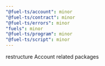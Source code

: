 ```yaml
---
"@fuel-ts/account": minor
"@fuel-ts/contract": minor
"@fuel-ts/errors": minor
"fuels": minor
"@fuel-ts/program": minor
"@fuel-ts/script": minor
---
```


restructure Account related packages
